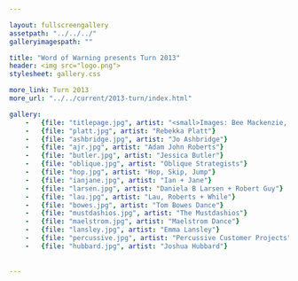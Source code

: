 ```yaml
---

layout: fullscreengallery
assetpath: "../../../"
galleryimagespath: ""

title: "Word of Warning presents Turn 2013"
header: <img src="logo.png">
stylesheet: gallery.css

more_link: Turn 2013
more_url: "../../current/2013-turn/index.html"

gallery:
    -   {file: "titlepage.jpg", artist: "<small>Images: Bee Mackenzie, Javier Camañas Saéz, Tamsin Drury</small>"}
    -   {file: "platt.jpg", artist: "Rebekka Platt"}
    -   {file: "ashbridge.jpg", artist: "Jo Ashbridge"}
    -   {file: "ajr.jpg", artist: "Adam John Roberts"}
    -   {file: "butler.jpg", artist: "Jessica Butler"}
    -   {file: "oblique.jpg", artist: "Oblique Strategists"}
    -   {file: "hop.jpg", artist: "Hop, Skip, Jump"}
    -   {file: "ianjane.jpg", artist: "Ian + Jane"}
    -   {file: "larsen.jpg", artist: "Daniela B Larsen + Robert Guy"}
    -   {file: "lau.jpg", artist: "Lau, Roberts + While"}
    -   {file: "bowes.jpg", artist: "Tom Bowes Dance"}
    -   {file: "mustdashios.jpg", artist: "The Mustdashios"}
    -   {file: "maelstrom.jpg", artist: "Maelstrom Dance"}
    -   {file: "lansley.jpg", artist: "Emma Lansley"}
    -   {file: "percussive.jpg", artist: "Percussive Customer Projects"}
    -   {file: "hubbard.jpg", artist: "Joshua Hubbard"}
    
    
---
```

